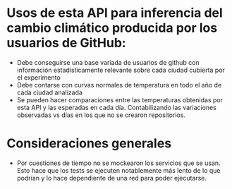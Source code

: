 # Usos de esta API para inferencia del cambio climático producida por los usuarios de GitHub: 

- Debe conseguirse una base variada de usuarios de github con información estadísticamente relevante sobre cada ciudad cubierta por el experimento
- Debe contarse con curvas normales de temperatura en todo el año de cada ciudad analizada
- Se pueden hacer comparaciones entre las temperaturas obtenidas por esta API y las esperadas en cada día. Contabilizando las variaciones observadas vs días en los que no se crearon repositorios. 


# Consideraciones generales

- Por cuestiones de tiempo no se mockearon los servicios que se usan. Esto hace que los tests se ejecuten notablemente más lento de lo que podrían y lo hace dependiente de una red para poder ejecutarse.